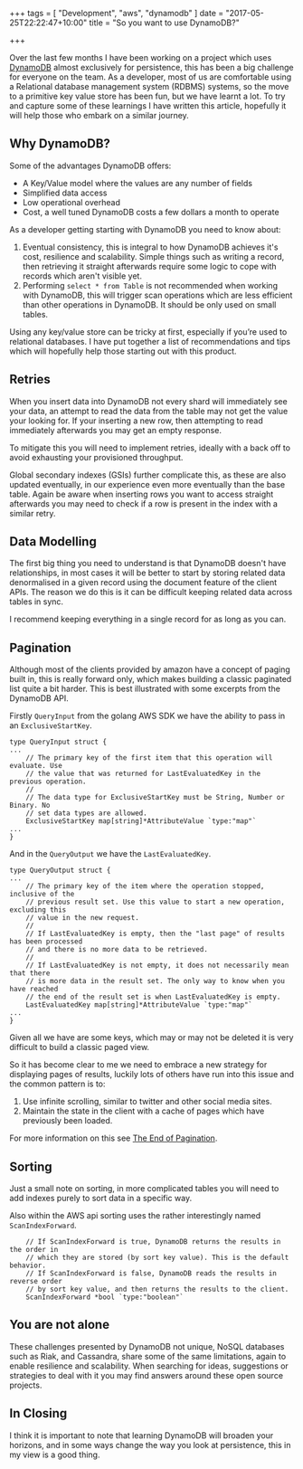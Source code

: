 +++
tags = [ "Development", "aws", "dynamodb" ]
date = "2017-05-25T22:22:47+10:00"
title = "So you want to use DynamoDB?"

+++

Over the last few months I have been working on a project which uses [DynamoDB](https://aws.amazon.com/dynamodb/) almost exclusively for persistence, this has been a big challenge for everyone on the team. As a developer, most of us are comfortable using a Relational database management system (RDBMS) systems, so the move to a primitive key value store has been fun, but we have learnt a lot. To try and capture some of these learnings I have written this article, hopefully it will help those who embark on a similar journey.

## Why DynamoDB?

Some of the advantages DynamoDB offers:

* A Key/Value model where the values are any number of fields
* Simplified data access
* Low operational overhead
* Cost, a well tuned DynamoDB costs a few dollars a month to operate

As a developer getting starting with DynamoDB you need to know about:

1. Eventual consistency, this is integral to how DynamoDB achieves it's cost, resilience and scalability. Simple things such as writing a record, then retrieving it straight afterwards require some logic to cope with records which aren't visible yet.
2. Performing `select * from Table` is not recommended when working with DynamoDB, this will trigger scan operations which are less efficient than other operations in DynamoDB. It should be only used on small tables.

Using any key/value store can be tricky at first, especially if you’re used to relational databases. I have put together a list of recommendations and tips which will hopefully help those starting out with this product.

## Retries

When you insert data into DynamoDB not every shard will immediately see your data, an attempt to read the data from the table may not get the value your looking for. If your inserting a new row, then attempting to read immediately afterwards you may get an empty response. 

To mitigate this you will need to implement retries, ideally with a back off to avoid exhausting your provisioned throughput.

Global secondary indexes (GSIs) further complicate this, as these are also updated eventually, in our experience even more eventually than the base table. Again be aware when inserting rows you want to access straight afterwards you may need to check if a row is present in the index with a similar retry.

## Data Modelling

The first big thing you need to understand is that DynamoDB doesn't have relationships, in most cases it will be better to start by storing related data denormalised in a given record using the document feature of the client APIs. The reason we do this is it can be difficult keeping related data across tables in sync. 

I recommend keeping everything in a single record for as long as you can.

## Pagination

Although most of the clients provided by amazon have a concept of paging built in, this is really forward only, which makes building a classic paginated list quite a bit harder. This is best illustrated with some excerpts from the DynamoDB API.

Firstly `QueryInput` from the golang AWS SDK we have the ability to pass in an `ExclusiveStartKey`.

```
type QueryInput struct {
...
    // The primary key of the first item that this operation will evaluate. Use
    // the value that was returned for LastEvaluatedKey in the previous operation.
    //
    // The data type for ExclusiveStartKey must be String, Number or Binary. No
    // set data types are allowed.
    ExclusiveStartKey map[string]*AttributeValue `type:"map"`
...
}
```

And in the `QueryOutput` we have the `LastEvaluatedKey`.

```
type QueryOutput struct {
...
    // The primary key of the item where the operation stopped, inclusive of the
    // previous result set. Use this value to start a new operation, excluding this
    // value in the new request.
    //
    // If LastEvaluatedKey is empty, then the "last page" of results has been processed
    // and there is no more data to be retrieved.
    //
    // If LastEvaluatedKey is not empty, it does not necessarily mean that there
    // is more data in the result set. The only way to know when you have reached
    // the end of the result set is when LastEvaluatedKey is empty.
    LastEvaluatedKey map[string]*AttributeValue `type:"map"`
...
}
```

Given all we have are some keys, which may or may not be deleted it is very difficult to build a classic paged view.

So it has become clear to me we need to embrace a new strategy for displaying pages of results, luckily lots of others have run into this issue and the common pattern is to:

1. Use infinite scrolling, similar to twitter and other social media sites.
2. Maintain the state in the client with a cache of pages which have previously been loaded.

For more information on this see [The End of Pagination](https://blog.codinghorror.com/the-end-of-pagination/).

## Sorting

Just a small note on sorting, in more complicated tables you will need to add indexes purely to sort data in a specific way.

Also within the AWS api sorting uses the rather interestingly named `ScanIndexForward`.

```
    // If ScanIndexForward is true, DynamoDB returns the results in the order in
    // which they are stored (by sort key value). This is the default behavior.
    // If ScanIndexForward is false, DynamoDB reads the results in reverse order
    // by sort key value, and then returns the results to the client.
    ScanIndexForward *bool `type:"boolean"`
```

## You are not alone

These challenges presented by DynamoDB not unique, NoSQL databases such as Riak, and Cassandra, share some of the same limitations, again to enable resilience and scalability. When searching for ideas, suggestions or strategies to deal with it you may find answers around these open source projects.

## In Closing

I think it is important to note that learning DynamoDB will broaden your horizons, and in some ways change the way you look at persistence, this in my view is a good thing.